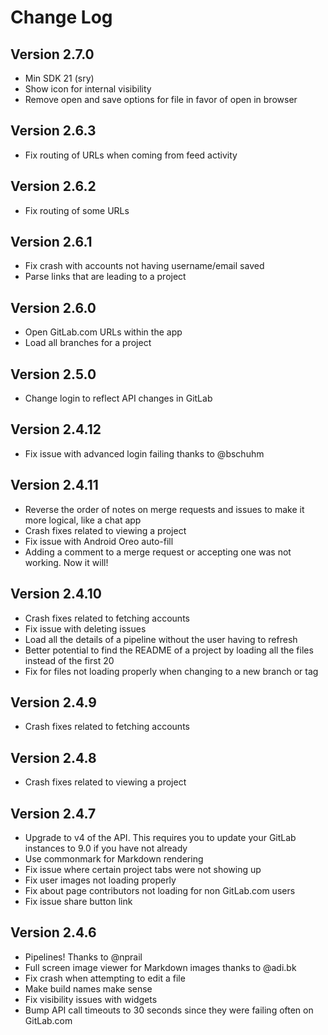Change Log
==========

Version 2.7.0
----------------------------

- Min SDK 21 (sry)
- Show icon for internal visibility
- Remove open and save options for file in favor of open in browser

Version 2.6.3
----------------------------

- Fix routing of URLs when coming from feed activity

Version 2.6.2
----------------------------

- Fix routing of some URLs

Version 2.6.1
----------------------------

- Fix crash with accounts not having username/email saved
- Parse links that are leading to a project

Version 2.6.0
----------------------------

- Open GitLab.com URLs within the app
- Load all branches for a project

Version 2.5.0
----------------------------

- Change login to reflect API changes in GitLab

Version 2.4.12
----------------------------

- Fix issue with advanced login failing thanks to @bschuhm

Version 2.4.11
----------------------------

- Reverse the order of notes on merge requests and issues to make it more logical, like a chat app
- Crash fixes related to viewing a project
- Fix issue with Android Oreo auto-fill
- Adding a comment to a merge request or accepting one was not working. Now it will!

Version 2.4.10
----------------------------

- Crash fixes related to fetching accounts
- Fix issue with deleting issues
- Load all the details of a pipeline without the user having to refresh
- Better potential to find the README of a project by loading all the files instead of the first 20
- Fix for files not loading properly when changing to a new branch or tag

Version 2.4.9
----------------------------

- Crash fixes related to fetching accounts

Version 2.4.8
----------------------------

- Crash fixes related to viewing a project

Version 2.4.7
----------------------------

- Upgrade to v4 of the API. This requires you to update your GitLab instances to 9.0 if you have not already
- Use commonmark for Markdown rendering
- Fix issue where certain project tabs were not showing up
- Fix user images not loading properly
- Fix about page contributors not loading for non GitLab.com users
- Fix issue share button link


Version 2.4.6
----------------------------

- Pipelines! Thanks to @nprail
- Full screen image viewer for Markdown images thanks to @adi.bk
- Fix crash when attempting to edit a file
- Make build names make sense
- Fix visibility issues with widgets
- Bump API call timeouts to 30 seconds since they were failing often on GitLab.com
